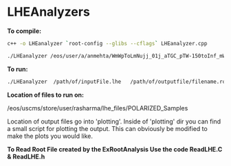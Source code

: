 LHEAnalyzers
============

**To compile:**

```bash
c++ -o LHEanalyzer `root-config --glibs --cflags` LHEanalyzer.cpp

./LHEanalyzer /eos/user/a/anmehta/WmWpToLmNujj_01j_aTGC_pTW-150toInf_mWV-150to600_4f_NLO_FXFX/cmsgrid_final_seed7898675.lhe cmsgrid_final_seed7898675.root
```


**To run:**

```bash
./LHEanalyzer  /path/of/inputFile.lhe   /path/of/outputfile/filename.root
```

**Location of files to run on:**

/eos/uscms/store/user/rasharma/lhe_files/POLARIZED_Samples



Location of output files go into 'plotting'.  Inside of 'plotting' dir you can find a small script for plotting the output.  This can obviously be modified to make the plots you would like.


**To Read Root File created by the ExRootAnalysis Use the code ReadLHE.C & ReadLHE.h**
